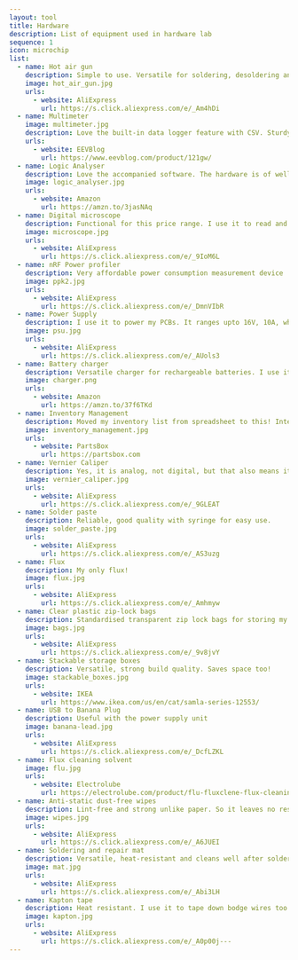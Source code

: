 ```yaml
---
layout: tool
title: Hardware
description: List of equipment used in hardware lab
sequence: 1
icon: microchip
list:
  - name: Hot air gun
    description: Simple to use. Versatile for soldering, desoldering and heat shrinking. Use it with the bent nozzle!
    image: hot_air_gun.jpg
    urls:
      - website: AliExpress
        url: https://s.click.aliexpress.com/e/_Am4hDi
  - name: Multimeter
    image: multimeter.jpg
    description: Love the built-in data logger feature with CSV. Sturdy, stable, reliable measurements.
    urls:
      - website: EEVBlog
        url: https://www.eevblog.com/product/121gw/
  - name: Logic Analyser
    description: Love the accompanied software. The hardware is of well-built quality that is totally worth the price!
    image: logic_analyser.jpg
    urls:
      - website: Amazon
        url: https://amzn.to/3jasNAq
  - name: Digital microscope
    description: Functional for this price range. I use it to read and inspect small chips, electronic components and soldering works.
    image: microscope.jpg
    urls:
      - website: AliExpress
        url: https://s.click.aliexpress.com/e/_9IoM6L
  - name: nRF Power profiler
    description: Very affordable power consumption measurement device  from Nordic especially if you are building low power devices.
    image: ppk2.jpg
    urls:
      - website: AliExpress
        url: https://s.click.aliexpress.com/e/_DmnVIbR
  - name: Power Supply
    description: I use it to power my PCBs. It ranges upto 16V, 10A, which is sufficient for my low power use cases.
    image: psu.jpg
    urls:
      - website: AliExpress
        url: https://s.click.aliexpress.com/e/_AUols3
  - name: Battery charger
    description: Versatile charger for rechargeable batteries. I use it for both household and electronics projects.
    image: charger.png
    urls:
      - website: Amazon
        url: https://amzn.to/37f6TKd
  - name: Inventory Management
    description: Moved my inventory list from spreadsheet to this! Integrates with project BOM and fast search.
    image: inventory_management.jpg
    urls:
      - website: PartsBox
        url: https://partsbox.com
  - name: Vernier Caliper
    description: Yes, it is analog, not digital, but that also means it will last for years! And it comes in a case.
    image: vernier_caliper.jpg
    urls:
      - website: AliExpress
        url: https://s.click.aliexpress.com/e/_9GLEAT
  - name: Solder paste
    description: Reliable, good quality with syringe for easy use.
    image: solder_paste.jpg
    urls:
      - website: AliExpress
        url: https://s.click.aliexpress.com/e/_AS3uzg
  - name: Flux
    description: My only flux!
    image: flux.jpg
    urls:
      - website: AliExpress
        url: https://s.click.aliexpress.com/e/_Amhmyw
  - name: Clear plastic zip-lock bags
    description: Standardised transparent zip lock bags for storing my parts list.
    image: bags.jpg
    urls:
      - website: AliExpress
        url: https://s.click.aliexpress.com/e/_9v8jvY
  - name: Stackable storage boxes
    description: Versatile, strong build quality. Saves space too!
    image: stackable_boxes.jpg
    urls:
      - website: IKEA
        url: https://www.ikea.com/us/en/cat/samla-series-12553/
  - name: USB to Banana Plug
    description: Useful with the power supply unit
    image: banana-lead.jpg
    urls:
      - website: AliExpress
        url: https://s.click.aliexpress.com/e/_DcfLZKL
  - name: Flux cleaning solvent
    image: flu.jpg
    urls:
      - website: Electrolube
        url: https://electrolube.com/product/flu-fluxclene-flux-cleaning-solvent/
  - name: Anti-static dust-free wipes
    description: Lint-free and strong unlike paper. So it leaves no residue after cleaning flu and flux.
    image: wipes.jpg
    urls:
      - website: AliExpress
        url: https://s.click.aliexpress.com/e/_A6JUEI
  - name: Soldering and repair mat
    description: Versatile, heat-resistant and cleans well after solder residues.
    image: mat.jpg
    urls:
      - website: AliExpress
        url: https://s.click.aliexpress.com/e/_Abi3LH
  - name: Kapton tape
    description: Heat resistant. I use it to tape down bodge wires too. Versatile.
    image: kapton.jpg
    urls:
      - website: AliExpress
        url: https://s.click.aliexpress.com/e/_A0p00j---
---
```

